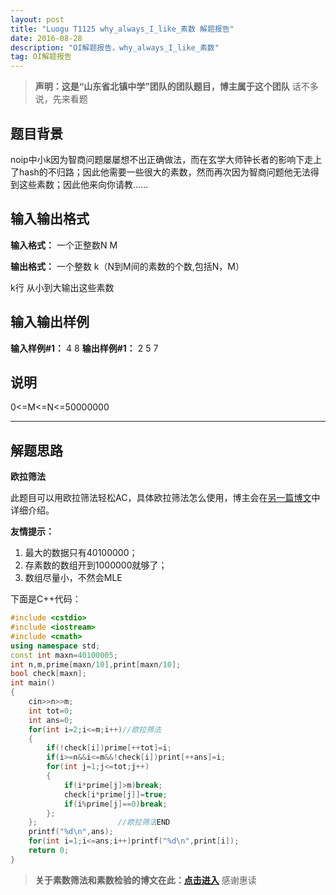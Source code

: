```yaml
---
layout: post
title: "Luogu T1125 why_always_I_like_素数 解题报告"
date: 2016-08-28 
description: "OI解题报告，why_always_I_like_素数"
tag: OI解题报告
--- 
```


> **声明：这是“山东省北镇中学”团队的团队题目，博主属于这个团队**
> 话不多说，先来看题

题目背景
----

noip中小k因为智商问题屡屡想不出正确做法，而在玄学大师钟长者的影响下走上了hash的不归路；因此他需要一些很大的素数，然而再次因为智商问题他无法得到这些素数；因此他来向你请教……

输入输出格式
------

**输入格式：**
一个正整数N M

**输出格式：**
一个整数 k（N到M间的素数的个数,包括N，M）

k行 从小到大输出这些素数

输入输出样例
------

**输入样例#1：**
4 8
**输出样例#1：**
2
5
7

说明
--
0<=M<=N<=50000000

***

解题思路
----
**欧拉筛法**

此题目可以用欧拉筛法轻松AC，具体欧拉筛法怎么使用，博主会在[另一篇博文](http://blog.csdn.net/u012709325/article/details/52344353)中详细介绍。

**友情提示：**
1. 最大的数据只有40100000；
2. 存素数的数组开到1000000就够了；
3. 数组尽量小，不然会MLE

下面是C++代码：

```c++
#include <cstdio>
#include <iostream>
#include <cmath>
using namespace std;
const int maxn=40100005;
int n,m,prime[maxn/10],print[maxn/10];
bool check[maxn];
int main()
{
	cin>>n>>m;
	int tot=0;
	int ans=0;
	for(int i=2;i<=m;i++)//欧拉筛法
	{
		if(!check[i])prime[++tot]=i;
		if(i>=n&&i<=m&&!check[i])print[++ans]=i;
		for(int j=1;j<=tot;j++)
		{
			if(i*prime[j]>m)break;
			check[i*prime[j]]=true;
			if(i%prime[j]==0)break;
		};
	};                  //欧拉筛法END
	printf("%d\n",ans);
	for(int i=1;i<=ans;i++)printf("%d\n",print[i]);
	return 0;
}
```

> **关于素数筛法和素数检验的博文在此：[点击进入](http://blog.csdn.net/u012709325/article/details/52344353)**
> 感谢惠读